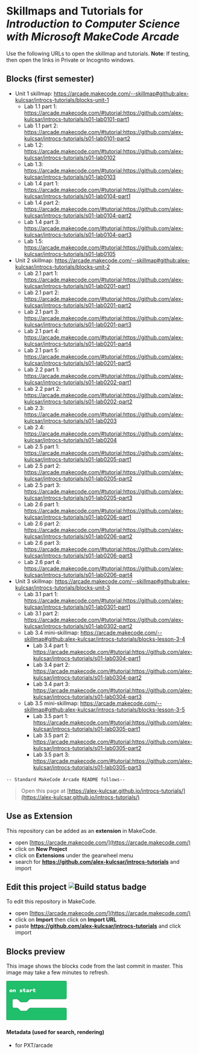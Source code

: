 # Skillmaps and Tutorials for *Introduction to Computer Science with Microsoft MakeCode Arcade*

Use the following URLs to open the skillmap and tutorials.
**Note**: If testing, then open the links in Private or Incognito windows.

## Blocks (first semester)

- Unit 1 skillmap: <https://arcade.makecode.com/--skillmap#github:alex-kulcsar/introcs-tutorials/blocks-unit-1>
    - Lab 1.1 part 1: <https://arcade.makecode.com/#tutorial:https://github.com/alex-kulcsar/introcs-tutorials/s01-lab0101-part1>
    - Lab 1.1 part 2: <https://arcade.makecode.com/#tutorial:https://github.com/alex-kulcsar/introcs-tutorials/s01-lab0101-part2>
    - Lab 1.2: <https://arcade.makecode.com/#tutorial:https://github.com/alex-kulcsar/introcs-tutorials/s01-lab0102>
    - Lab 1.3: <https://arcade.makecode.com/#tutorial:https://github.com/alex-kulcsar/introcs-tutorials/s01-lab0103>
    - Lab 1.4 part 1: <https://arcade.makecode.com/#tutorial:https://github.com/alex-kulcsar/introcs-tutorials/s01-lab0104-part1>
    - Lab 1.4 part 2: <https://arcade.makecode.com/#tutorial:https://github.com/alex-kulcsar/introcs-tutorials/s01-lab0104-part2>
    - Lab 1.4 part 3: <https://arcade.makecode.com/#tutorial:https://github.com/alex-kulcsar/introcs-tutorials/s01-lab0104-part3>
    - Lab 1.5: <https://arcade.makecode.com/#tutorial:https://github.com/alex-kulcsar/introcs-tutorials/s01-lab0105>
- Unit 2 skillmap: <https://arcade.makecode.com/--skillmap#github:alex-kulcsar/introcs-tutorials/blocks-unit-2>
    - Lab 2.1 part 1: <https://arcade.makecode.com/#tutorial:https://github.com/alex-kulcsar/introcs-tutorials/s01-lab0201-part1>
    - Lab 2.1 part 2: <https://arcade.makecode.com/#tutorial:https://github.com/alex-kulcsar/introcs-tutorials/s01-lab0201-part2>
    - Lab 2.1 part 3: <https://arcade.makecode.com/#tutorial:https://github.com/alex-kulcsar/introcs-tutorials/s01-lab0201-part3>
    - Lab 2.1 part 4: <https://arcade.makecode.com/#tutorial:https://github.com/alex-kulcsar/introcs-tutorials/s01-lab0201-part4>
    - Lab 2.1 part 5: <https://arcade.makecode.com/#tutorial:https://github.com/alex-kulcsar/introcs-tutorials/s01-lab0201-part5>
    - Lab 2.2 part 1: <https://arcade.makecode.com/#tutorial:https://github.com/alex-kulcsar/introcs-tutorials/s01-lab0202-part1>
    - Lab 2.2 part 2: <https://arcade.makecode.com/#tutorial:https://github.com/alex-kulcsar/introcs-tutorials/s01-lab0202-part2>
    - Lab 2.3: <https://arcade.makecode.com/#tutorial:https://github.com/alex-kulcsar/introcs-tutorials/s01-lab0203>
    - Lab 2.4: <https://arcade.makecode.com/#tutorial:https://github.com/alex-kulcsar/introcs-tutorials/s01-lab0204>
    - Lab 2.5 part 1: <https://arcade.makecode.com/#tutorial:https://github.com/alex-kulcsar/introcs-tutorials/s01-lab0205-part1>
    - Lab 2.5 part 2: <https://arcade.makecode.com/#tutorial:https://github.com/alex-kulcsar/introcs-tutorials/s01-lab0205-part2>
    - Lab 2.5 part 3: <https://arcade.makecode.com/#tutorial:https://github.com/alex-kulcsar/introcs-tutorials/s01-lab0205-part3>
    - Lab 2.6 part 1: <https://arcade.makecode.com/#tutorial:https://github.com/alex-kulcsar/introcs-tutorials/s01-lab0206-part1>
    - Lab 2.6 part 2: <https://arcade.makecode.com/#tutorial:https://github.com/alex-kulcsar/introcs-tutorials/s01-lab0206-part2>
    - Lab 2.6 part 3: <https://arcade.makecode.com/#tutorial:https://github.com/alex-kulcsar/introcs-tutorials/s01-lab0206-part3>
    - Lab 2.6 part 4: <https://arcade.makecode.com/#tutorial:https://github.com/alex-kulcsar/introcs-tutorials/s01-lab0206-part4>
- Unit 3 skillmap: <https://arcade.makecode.com/--skillmap#github:alex-kulcsar/introcs-tutorials/blocks-unit-3>
    - Lab 3.1 part 1: <https://arcade.makecode.com/#tutorial:https://github.com/alex-kulcsar/introcs-tutorials/s01-lab0301-part1>
    - Lab 3.1 part 2: <https://arcade.makecode.com/#tutorial:https://github.com/alex-kulcsar/introcs-tutorials/s01-lab0302-part2>
    - Lab 3.4 mini-skillmap: <https://arcade.makecode.com/--skillmap#github:alex-kulcsar/introcs-tutorials/blocks-lesson-3-4>
        - Lab 3.4 part 1: <https://arcade.makecode.com/#tutorial:https://github.com/alex-kulcsar/introcs-tutorials/s01-lab0304-part1>
        - Lab 3.4 part 2: <https://arcade.makecode.com/#tutorial:https://github.com/alex-kulcsar/introcs-tutorials/s01-lab0304-part2>
        - Lab 3.4 part 3: <https://arcade.makecode.com/#tutorial:https://github.com/alex-kulcsar/introcs-tutorials/s01-lab0304-part3>
    - Lab 3.5 mini-skillmap: <https://arcade.makecode.com/--skillmap#github:alex-kulcsar/introcs-tutorials/blocks-lesson-3-5>
        - Lab 3.5 part 1: <https://arcade.makecode.com/#tutorial:https://github.com/alex-kulcsar/introcs-tutorials/s01-lab0305-part1>
        - Lab 3.5 part 2: <https://arcade.makecode.com/#tutorial:https://github.com/alex-kulcsar/introcs-tutorials/s01-lab0305-part2>
        - Lab 3.5 part 3: <https://arcade.makecode.com/#tutorial:https://github.com/alex-kulcsar/introcs-tutorials/s01-lab0305-part3>

`-- Standard MakeCode Arcade README follows--`

> Open this page at [https://alex-kulcsar.github.io/introcs-tutorials/](https://alex-kulcsar.github.io/introcs-tutorials/)

## Use as Extension

This repository can be added as an **extension** in MakeCode.

* open [https://arcade.makecode.com/](https://arcade.makecode.com/)
* click on **New Project**
* click on **Extensions** under the gearwheel menu
* search for **https://github.com/alex-kulcsar/introcs-tutorials** and import

## Edit this project ![Build status badge](https://github.com/alex-kulcsar/introcs-tutorials/workflows/MakeCode/badge.svg)

To edit this repository in MakeCode.

* open [https://arcade.makecode.com/](https://arcade.makecode.com/)
* click on **Import** then click on **Import URL**
* paste **https://github.com/alex-kulcsar/introcs-tutorials** and click import

## Blocks preview

This image shows the blocks code from the last commit in master.
This image may take a few minutes to refresh.

![A rendered view of the blocks](https://github.com/alex-kulcsar/introcs-tutorials/raw/master/.github/makecode/blocks.png)

#### Metadata (used for search, rendering)

* for PXT/arcade
<script src="https://makecode.com/gh-pages-embed.js"></script><script>makeCodeRender("{{ site.makecode.home_url }}", "{{ site.github.owner_name }}/{{ site.github.repository_name }}");</script>
